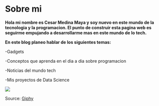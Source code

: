 # Sobre mi


**Hola mi nombre es Cesar Medina Maya y soy nuevo en este mundo de la tecnologia y la programacion. El punto de construir esta pagina web es seguirme empujando a desarrollarme mas en este mundo de lo tech.**

**En este blog planeo hablar de los siguientes temas:**

-Gadgets

-Conceptos que aprenda en el dia a dia sobre programacion

-Noticias del mundo tech

-Mis proyectos de Data Science

![](https://media.giphy.com/media/lQDdDwdZpfYRn1MsJy/giphy.gif)

Source: [Giphy](https://giphy.com/gifs/idea-concept-what-a-wVmVnHNvdHBPSWMB9r)
